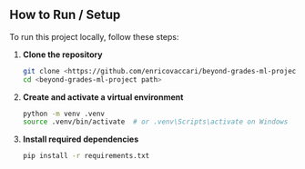 ## How to Run / Setup

To run this project locally, follow these steps:

1. **Clone the repository**
   ```bash
   git clone <https://github.com/enricovaccari/beyond-grades-ml-project.git>
   cd <beyond-grades-ml-project path>
   ```

2. **Create and activate a virtual environment**
    ```bash
    python -m venv .venv
    source .venv/bin/activate  # or .venv\Scripts\activate on Windows
    ```

3. **Install required dependencies**
    ```bash
    pip install -r requirements.txt
    ```